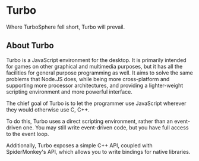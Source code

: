 Turbo
=====

Where TurboSphere fell short, Turbo will prevail.

About Turbo
-----------------

Turbo is a JavaScript environment for the desktop. It is primarily intended for games on other graphical and 
multimedia purposes, but it has all the facilities for general purpose programming as well. It aims to solve the 
same problems that Node.JS does, while being more cross-platform and supporting more processor architectures, and 
providing a lighter-weight scripting environment and more powerful interface.

The chief goal of Turbo is to let the programmer use JavaScript wherever they would otherwise use C, C++.

To do this, Turbo uses a direct scripting environment, rather than an event-driven one. You may still write 
event-driven code, but you have full access to the event loop.

Additionally, Turbo exposes a simple C++ API, coupled with SpiderMonkey's API, which allows you to write 
bindings for native libraries.
